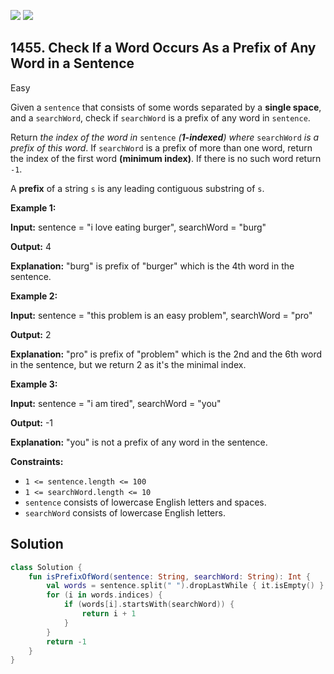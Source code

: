 [![](https://img.shields.io/github/stars/javadev/LeetCode-in-Kotlin?label=Stars&style=flat-square)](https://github.com/javadev/LeetCode-in-Kotlin)
[![](https://img.shields.io/github/forks/javadev/LeetCode-in-Kotlin?label=Fork%20me%20on%20GitHub%20&style=flat-square)](https://github.com/javadev/LeetCode-in-Kotlin/fork)

## 1455\. Check If a Word Occurs As a Prefix of Any Word in a Sentence

Easy

Given a `sentence` that consists of some words separated by a **single space**, and a `searchWord`, check if `searchWord` is a prefix of any word in `sentence`.

Return _the index of the word in_ `sentence` _(**1-indexed**) where_ `searchWord` _is a prefix of this word_. If `searchWord` is a prefix of more than one word, return the index of the first word **(minimum index)**. If there is no such word return `-1`.

A **prefix** of a string `s` is any leading contiguous substring of `s`.

**Example 1:**

**Input:** sentence = "i love eating burger", searchWord = "burg"

**Output:** 4

**Explanation:** "burg" is prefix of "burger" which is the 4th word in the sentence.

**Example 2:**

**Input:** sentence = "this problem is an easy problem", searchWord = "pro"

**Output:** 2

**Explanation:** "pro" is prefix of "problem" which is the 2nd and the 6th word in the sentence, but we return 2 as it's the minimal index.

**Example 3:**

**Input:** sentence = "i am tired", searchWord = "you"

**Output:** -1

**Explanation:** "you" is not a prefix of any word in the sentence.

**Constraints:**

*   `1 <= sentence.length <= 100`
*   `1 <= searchWord.length <= 10`
*   `sentence` consists of lowercase English letters and spaces.
*   `searchWord` consists of lowercase English letters.

## Solution

```kotlin
class Solution {
    fun isPrefixOfWord(sentence: String, searchWord: String): Int {
        val words = sentence.split(" ").dropLastWhile { it.isEmpty() }.toTypedArray()
        for (i in words.indices) {
            if (words[i].startsWith(searchWord)) {
                return i + 1
            }
        }
        return -1
    }
}
```